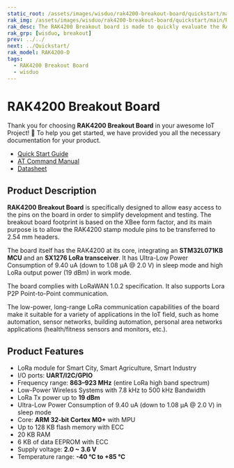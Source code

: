 ```yaml
---
static_root: /assets/images/wisduo/rak4200-breakout-board/quickstart/main
rak_img: /assets/images/wisduo/rak4200-breakout-board/quickstart/main/RAK4200-Breakout.png
rak_desc: The RAK4200 Breakout board is made to quickly evaluate the RAK4260 stamp module. The XBee form factor board allows access to most GPIO's.
rak_grp: [wisduo, breakout]
prev: ../../
next: ../Quickstart/
rak_model: RAK4200-D
tags:
  - RAK4200 Breakout Board
  - wisduo
---
```


# RAK4200 Breakout Board
Thank you for choosing **RAK4200 Breakout Board** in your awesome IoT Project! 🎉 To help you get started, we have provided you all the necessary documentation for your product.

* [Quick Start Guide](../Quickstart/)
* [AT Command Manual](../AT-Command-Manual/)
* [Datasheet](../Datasheet/)


## Product Description

**RAK4200 Breakout Board** is specifically designed to allow easy access to the pins on the board in order to simplify development and testing. The breakout board footprint is based on the XBee form factor, and its main purpose is to allow the RAK4200 stamp module pins to be transferred to 2.54&nbsp;mm headers.

The board itself has the RAK4200 at its core, integrating an **STM32L071KB MCU** and an **SX1276 LoRa transceiver**. It has Ultra-Low Power Consumption of 9.40&nbsp;uA (down to 1.08&nbsp;μA @ 2.0&nbsp;V) in sleep mode and high LoRa output power (19&nbsp;dBm) in work mode.

The board complies with LoRaWAN 1.0.2 specification. It also supports Lora P2P Point-to-Point communication.

The low-power, long-range LoRa communication capabilities of the board make it suitable for a variety of applications in the IoT field, such as home automation, sensor networks, building automation, personal area networks applications (health/fitness sensors and monitors, etc.).


## Product Features

- LoRa module for Smart City, Smart Agriculture, Smart Industry
- I/O ports: **UART/I2C/GPIO**
- Frequency range: **863–923&nbsp;MHz** (entire LoRa high band spectrum)
- Low-Power Wireless Systems with 7.8&nbsp;kHz to 500&nbsp;kHz Bandwidth
- LoRa Tx power up to **19&nbsp;dBm**
- Ultra-Low Power Consumption of 9.40&nbsp;uA (down to 1.08&nbsp;μA @ 2.0&nbsp;V) in sleep mode
- Core: **ARM 32-bit Cortex M0+** with MPU
- Up to 128&nbsp;KB flash memory with ECC
- 20&nbsp;KB RAM
- 6&nbsp;KB of data EEPROM with ECC
- Supply voltage: **2.0 ~ 3.6&nbsp;V**
- Temperature range: **-40&nbsp;°C to +85&nbsp;°C**
